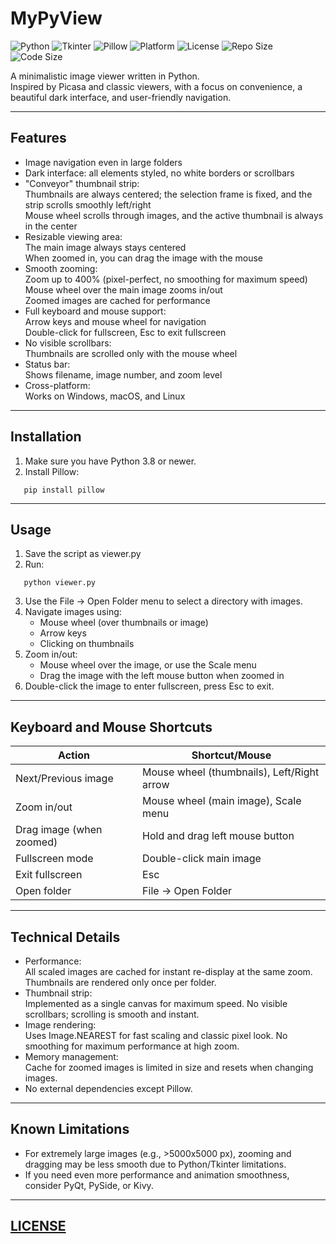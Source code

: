 # MyPyView

![Python](https://img.shields.io/badge/Python-3.8%2B-blue?logo=python)
![Tkinter](https://img.shields.io/badge/GUI-Tkinter-FFB300?logo=python)
![Pillow](https://img.shields.io/badge/Pillow-%E2%9C%93-green)
![Platform](https://img.shields.io/badge/Platform-Windows%20%7C%20macOS%20%7C%20Linux-lightgrey)
![License](https://img.shields.io/badge/License-MIT-green)
![Repo Size](https://img.shields.io/github/repo-size/VioletSoul/MyPyView)
![Code Size](https://img.shields.io/github/languages/code-size/VioletSoul/MyPyView)

A minimalistic image viewer written in Python.  
Inspired by Picasa and classic viewers, with a focus on convenience, a beautiful dark interface, and user-friendly navigation.

---

## Features

- Image navigation even in large folders
- Dark interface: all elements styled, no white borders or scrollbars
- "Conveyor" thumbnail strip:  
  Thumbnails are always centered; the selection frame is fixed, and the strip scrolls smoothly left/right  
  Mouse wheel scrolls through images, and the active thumbnail is always in the center
- Resizable viewing area:  
  The main image always stays centered  
  When zoomed in, you can drag the image with the mouse
- Smooth zooming:  
  Zoom up to 400% (pixel-perfect, no smoothing for maximum speed)  
  Mouse wheel over the main image zooms in/out  
  Zoomed images are cached for performance
- Full keyboard and mouse support:  
  Arrow keys and mouse wheel for navigation  
  Double-click for fullscreen, Esc to exit fullscreen
- No visible scrollbars:  
  Thumbnails are scrolled only with the mouse wheel
- Status bar:  
  Shows filename, image number, and zoom level
- Cross-platform:  
  Works on Windows, macOS, and Linux

---

## Installation

1. Make sure you have Python 3.8 or newer.
2. Install Pillow:
```
   pip install pillow
```
---

## Usage

1. Save the script as viewer.py
2. Run:
```
   python viewer.py
```
3. Use the File → Open Folder menu to select a directory with images.
4. Navigate images using:
    - Mouse wheel (over thumbnails or image)
    - Arrow keys
    - Clicking on thumbnails
5. Zoom in/out:
    - Mouse wheel over the image, or use the Scale menu
    - Drag the image with the left mouse button when zoomed in
6. Double-click the image to enter fullscreen, press Esc to exit.

---

## Keyboard and Mouse Shortcuts

| Action                         | Shortcut/Mouse         |
|---------------------------------|-----------------------|
| Next/Previous image             | Mouse wheel (thumbnails), Left/Right arrow |
| Zoom in/out                     | Mouse wheel (main image), Scale menu       |
| Drag image (when zoomed)        | Hold and drag left mouse button            |
| Fullscreen mode                 | Double-click main image                    |
| Exit fullscreen                 | Esc                                        |
| Open folder                     | File → Open Folder                         |

---

## Technical Details

- Performance:  
  All scaled images are cached for instant re-display at the same zoom.
  Thumbnails are rendered only once per folder.
- Thumbnail strip:  
  Implemented as a single canvas for maximum speed.
  No visible scrollbars; scrolling is smooth and instant.
- Image rendering:  
  Uses Image.NEAREST for fast scaling and classic pixel look.
  No smoothing for maximum performance at high zoom.
- Memory management:  
  Cache for zoomed images is limited in size and resets when changing images.
- No external dependencies except Pillow.

---

## Known Limitations

- For extremely large images (e.g., >5000x5000 px), zooming and dragging may be less smooth due to Python/Tkinter limitations.
- If you need even more performance and animation smoothness, consider PyQt, PySide, or Kivy.

---

## [LICENSE](LICENSE)
